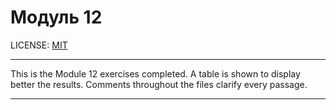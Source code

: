 # Модуль 12

LICENSE: [MIT](./license.md)

---

This is the Module 12 exercises completed. A table is shown to display better the results. 
Comments throughout the files clarify every passage.

---